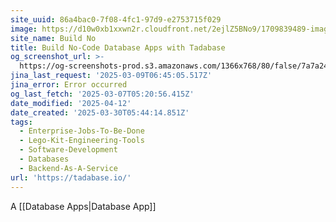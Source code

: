 ```yaml
---
site_uuid: 86a4bac0-7f08-4fc1-97d9-e2753715f029
image: https://d10w0xb1xxwn2r.cloudfront.net/2ejlZ5BNo9/1709839489-images.png
site_name: Build No
title: Build No-Code Database Apps with Tadabase
og_screenshot_url: >-
  https://og-screenshots-prod.s3.amazonaws.com/1366x768/80/false/7a7a248f180ba754f47f3466eef9506c1fa59598a8fcc67ffebbe8ab14b17456.jpeg
jina_last_request: '2025-03-09T06:45:05.517Z'
jina_error: Error occurred
og_last_fetch: '2025-03-07T05:20:56.415Z'
date_modified: '2025-04-12'
date_created: '2025-03-30T05:44:14.851Z'
tags:
  - Enterprise-Jobs-To-Be-Done
  - Lego-Kit-Engineering-Tools
  - Software-Development
  - Databases
  - Backend-As-A-Service
url: 'https://tadabase.io/'
---
```





















































A [[Database Apps|Database App]]

